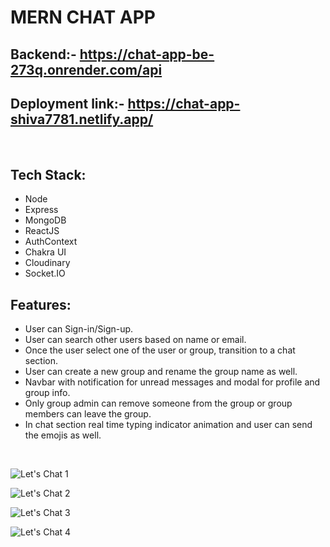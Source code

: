# MERN CHAT APP

## Backend:- https://chat-app-be-273q.onrender.com/api

## Deployment link:- https://chat-app-shiva7781.netlify.app/

<br>

## Tech Stack:

- Node
- Express
- MongoDB
- ReactJS
- AuthContext
- Chakra UI
- Cloudinary
- Socket.IO

## Features:

- User can Sign-in/Sign-up.
- User can search other users based on name or email.
- Once the user select one of the user or group, transition to a chat section.
- User can create a new group and rename the group name as well.
- Navbar with notification for unread messages and modal for profile and group info.
- Only group admin can remove someone from the group or group members can leave the group.
- In chat section real time typing indicator animation and user can send the emojis as well.

<br>

![Let's Chat 1](https://user-images.githubusercontent.com/97456472/219801124-b681e6bb-e0d6-4ad6-9e8a-7235a10da712.gif)

![Let's Chat 2](https://user-images.githubusercontent.com/97456472/219798838-47ccdec3-bb43-486f-b477-35d5b9216500.gif)

![Let's Chat 3](https://user-images.githubusercontent.com/97456472/219799109-5f59ad40-0896-446a-a1b4-5a714cb0e115.gif)

![Let's Chat 4](https://user-images.githubusercontent.com/97456472/219799136-b946226b-f31b-447e-9eef-b9ab0febca3a.gif)
